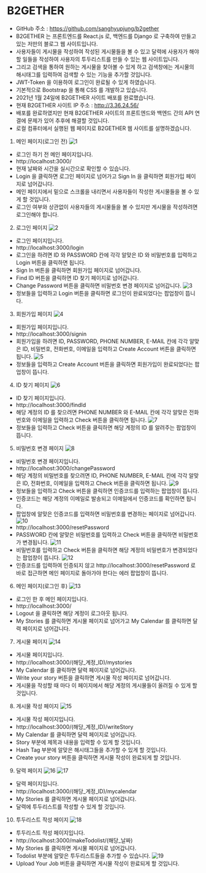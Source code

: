 # B2GETHER


-	GitHub 주소 : https://github.com/sanghyupjung/b2gether
-	B2GETHER 는 프론트엔드를 React.js 로, 백엔드를 Django 로 구축하여 만들고 있는 저만의 블로그 웹 사이트입니다.
-	사용자들이 게시물을 작성하여 작성된 게시물들을 볼 수 있고 달력에 사용자가 해야 할 일들을 작성하여 사용자의 투두리스트를 만들 수 있는 웹 사이트입니다.
-	그리고 검색을 통하여 원하는 게시물을 찾아볼 수 있게 하고 검색창에는 게시물의 해시태그를 입력하여 검색할 수 있는 기능을 추가할 것입니다.
-	JWT-Token 을 이용하여 로그인이 완료될 수 있게 하였습니다.
-	기본적으로 Bootstrap 을 통해 CSS 를 개발하고 있습니다.
-	2021년 1월 24일에 B2GETHER 사이트 배포를 완료했습니다.
- 현재 B2GETHER 사이트 IP 주소 : http://3.36.24.56/
- 배포를 완료하였지만 현재 B2GETHER 사이트의 프론트엔드와 백엔드 간의 API 연결에 문제가 있어 추후에 해결할 것입니다.
- 로컬 컴퓨터에서 실행된 웹 페이지로 B2GETHER 웹 사이트를 설명하겠습니다.


1. 메인 페이지(로그인 전)
![1](https://user-images.githubusercontent.com/54101618/105704309-f60d7980-5f51-11eb-87f4-30c0ab1d038a.JPG)
-	로그인 하기 전 메인 페이지입니다.
-	http://localhost:3000/
-	현재 날짜와 시간을 실시간으로 확인할 수 있습니다.
-	Login 을 클릭하면 로그인 페이지로 넘어가고 Sign In 을 클릭하면 회원가입 페이지로 넘어갑니다.
-	메인 페이지에서 밑으로 스크롤을 내리면서 사용자들이 작성한 게시물들을 볼 수 있게 할 것입니다.
-	로그인 여부와 상관없이 사용자들의 게시물들을 볼 수 있지만 게시물을 작성하려면 로그인해야 합니다.


2. 로그인 페이지
![2](https://user-images.githubusercontent.com/54101618/105704331-002f7800-5f52-11eb-9cbd-d32fcc87c2c3.JPG)
-	로그인 페이지입니다.
-	http://localhost:3000/login
-	로그인을 하려면 ID 와 PASSWORD 칸에 각각 알맞은 ID 와 비밀번호를 입력하고 Login 버튼을 클릭하면 됩니다.
-	Sign In 버튼을 클릭하면 회원가입 페이지로 넘어갑니다.
-	Find ID 버튼을 클릭하면 ID 찾기 페이지로 넘어갑니다.
-	Change Password 버튼을 클릭하면 비밀번호 변경 페이지로 넘어갑니다.
![3](https://user-images.githubusercontent.com/54101618/105704350-0887b300-5f52-11eb-9327-93d0ed3dc722.JPG)
-	정보들을 입력하고 Login 버튼을 클릭하면 로그인이 완료되었다는 팝업창이 뜹니다.


3. 회원가입 페이지
![4](https://user-images.githubusercontent.com/54101618/105704380-12a9b180-5f52-11eb-96d5-ee5a9d202b13.JPG)
-	회원가입 페이지입니다.
-	http://localhost:3000/signin
-	회원가입을 하려면 ID, PASSWORD, PHONE NUMBER, E-MAIL 칸에 각각 알맞은 ID, 비밀번호, 전화번호, 이메일을 입력하고 Create Account 버튼을 클릭하면 됩니다.
![5](https://user-images.githubusercontent.com/54101618/105704421-1f2e0a00-5f52-11eb-8f16-699f6627812b.JPG)
-	정보들을 입력하고 Create Account 버튼을 클릭하면 회원가입이 완료되었다는 팝업창이 뜹니다.


4. ID 찾기 페이지
![6](https://user-images.githubusercontent.com/54101618/105704453-2b19cc00-5f52-11eb-83bd-fd68d0c91839.JPG)
-	ID 찾기 페이지입니다.
-	http://localhost:3000/findId
-	해당 계정의 ID 를 찾으려면 PHONE NUMBER 와 E-MAIL 칸에 각각 알맞은 전화번호와 이메일을 입력하고 Check 버튼을 클릭하면 됩니다.
![7](https://user-images.githubusercontent.com/54101618/105704470-31a84380-5f52-11eb-8bf7-5a8ff8351552.JPG)
-	정보들을 입력하고 Check 버튼을 클릭하면 해당 계정의 ID 를 알려주는 팝업창이 뜹니다.


5. 비밀번호 변경 페이지
![8](https://user-images.githubusercontent.com/54101618/105704481-379e2480-5f52-11eb-99ea-aad5f51c9a81.JPG)
-	비밀번호 변경 페이지입니다.
-	http://localhost:3000/changePassword
-	해당 계정의 비밀번호를 찾으려면 ID, PHONE NUMBER, E-MAIL 칸에 각각 알맞은 ID, 전화번호, 이메일을 입력하고 Check 버튼을 클릭하면 됩니다.
![9](https://user-images.githubusercontent.com/54101618/105704497-3ec53280-5f52-11eb-862c-890bdab6a838.JPG)
-	정보들을 입력하고 Check 버튼을 클릭하면 인증코드를 입력하는 팝업창이 뜹니다.
-	인증코드는 해당 계정의 이메일로 발송되고 이메일에서 인증코드를 확인하면 됩니다.
-	팝업창에 알맞은 인증코드를 입력하면 비밀번호를 변경하는 페이지로 넘어갑니다.
![10](https://user-images.githubusercontent.com/54101618/105704517-4684d700-5f52-11eb-9b1e-7941d21ded4d.JPG)
-	http://localhost:3000/resetPassword
-	PASSWORD 칸에 알맞은 비밀번호를 입력하고 Check 버튼을 클릭하면 비밀번호가 변경됩니다.
![11](https://user-images.githubusercontent.com/54101618/105704547-51d80280-5f52-11eb-9012-a31f20bb4cde.JPG)
-	비밀번호를 입력하고 Check 버튼을 클릭하면 해당 계정의 비밀번호가 변경되었다는 팝업창이 뜹니다.
![12](https://user-images.githubusercontent.com/54101618/105704569-5ac8d400-5f52-11eb-922f-585bf1f6d567.JPG)
-	인증코드를 입력하여 인증되지 않고 http://localhost:3000/resetPassword 로 바로 접근하면 메인 페이지로 돌아가야 한다는 에러 팝업창이 뜹니다.


6. 메인 페이지(로그인 후)
![13](https://user-images.githubusercontent.com/54101618/105704591-62887880-5f52-11eb-82fd-15e0c4f95278.JPG)
-	로그인 한 후 메인 페이지입니다.
-	http://localhost:3000/
-	Logout 을 클릭하면 해당 계정이 로그아웃 됩니다.
-	My Stories 를 클릭하면 게시물 페이지로 넘어가고 My Calendar 를 클릭하면 달력 페이지로 넘어갑니다.


7. 게시물 페이지
![14](https://user-images.githubusercontent.com/54101618/104118039-43da8d00-5369-11eb-95e3-2eb486a49b61.JPG)
-	게시물 페이지입니다.
-	http://localhost:3000/(해당_계정_ID)/mystories
-	My Calendar 를 클릭하면 달력 페이지로 넘어갑니다.
-	Write your story 버튼을 클릭하면 게시물 작성 페이지로 넘어갑니다.
-	게시물을 작성할 때 마다 이 페이지에서 해당 계정의 게시물들이 올려질 수 있게 할 것입니다.


8. 게시물 작성 페이지
![15](https://user-images.githubusercontent.com/54101618/104118041-4b019b00-5369-11eb-82df-263eba60da82.JPG)
-	게시물 작성 페이지입니다.
-	http://localhost:3000/(해당_계정_ID)/writeStory
-	My Calendar 를 클릭하면 달력 페이지로 넘어갑니다.
-	Story 부분에 제목과 내용을 입력할 수 있게 할 것입니다.
-	Hash Tag 부분에 알맞은 해시태그들을 추가할 수 있게 할 것입니다.
-	Create your story 버튼을 클릭하면 게시물 작성이 완료되게 할 것입니다.


9. 달력 페이지
![16](https://user-images.githubusercontent.com/54101618/104118046-5654c680-5369-11eb-94b7-fa5e4b38026f.JPG)
![17](https://user-images.githubusercontent.com/54101618/104118049-5ce33e00-5369-11eb-92f5-0439959521db.JPG)
-	달력 페이지입니다.
-	http://localhost:3000/(해당_계정_ID)/mycalendar
-	My Stories 를 클릭하면 게시물 페이지로 넘어갑니다.
-	달력에 투두리스트를 작성할 수 있게 할 것입니다.


10. 투두리스트 작성 페이지
![18](https://user-images.githubusercontent.com/54101618/104118643-ed238200-536d-11eb-929e-69928c44cc76.JPG)
- 투두리스트 작성 페이지입니다.
- http://localhost:3000/makeTodolist/(해당_날짜)
-	My Stories 를 클릭하면 게시물 페이지로 넘어갑니다.
-	Todolist 부분에 알맞은 투두리스트들을 추가할 수 있습니다.
![19](https://user-images.githubusercontent.com/54101618/104118748-89e61f80-536e-11eb-9fcb-4f46a1e60442.JPG)
-	Upload Your Job 버튼을 클릭하면 게시물 작성이 완료되게 할 것입니다.


